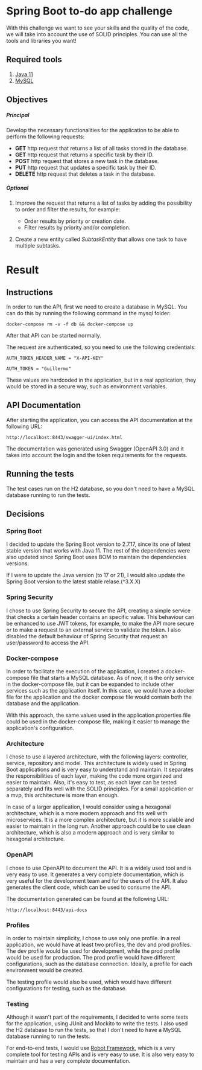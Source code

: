 # Spring Boot to-do app challenge

With this challenge we want to see your skills and the quality of the code, we will take into account the use of SOLID
principles. You can use all the tools and libraries you want!

## Required tools

1. [Java 11](https://adoptopenjdk.net/)
2. [MySQL](https://dev.mysql.com/downloads/mysql/)

## Objectives

##### Principal

Develop the necessary functionalities for the application to be able to perform the following requests:

- **GET** http request that returns a list of all tasks stored in the database.
- **GET** http request that returns a specific task by their ID.
- **POST** http request that stores a new task in the database.
- **PUT** http request that updates a specific task by their ID.
- **DELETE** http request that deletes a task in the database.

##### Optional

1. Improve the request that returns a list of tasks by adding the possibility to order and filter the results, for
   example:

    - Order results by priority or creation date.
    - Filter results by priority and/or completion.

2. Create a new entity called *SubtaskEntity* that allows one task to have multiple subtasks.

# Result

## Instructions

In order to run the API, first we need to create a database in MySQL. You can do this by running the following command
in the mysql folder:

```docker-compose rm -v -f db && docker-compose up```

After that API can be started normally.

The request are authenticated, so you need to use the following credentials:

```AUTH_TOKEN_HEADER_NAME = "X-API-KEY"```

```AUTH_TOKEN = "Guillermo"```

These values are hardcoded in the application, but in a real application, they would be stored in a secure way, such as
environment variables.

## API Documentation

After starting the application, you can access the API documentation at the following URL:

```http://localhost:8443/swagger-ui/index.html```

The documentation was generated using Swagger (OpenAPI 3.0) and it takes into account the login and the token
requirements for the requests.

## Running the tests

The test cases run on the H2 database, so you don't need to have a MySQL database running to run the tests.

## Decisions

### Spring Boot

I decided to update the Spring Boot version to 2.7.17, since its one of latest stable version that works with Java 11.
The rest of the dependencies were also updated since Spring Boot uses BOM to maintain the dependencies versions.

If I were to update the Java version (to 17 or 21), I would also update the Spring Boot version to the latest stable
relase.(^3.X.X)

### Spring Security

I chose to use Spring Security to secure the API, creating a simple service that checks a certain header contains an
specific value. This behaviour can be enhanced to use JWT tokens, for example, to make the API more secure or to make a
request to an external service to validate the token. I also disabled the default behaviour of Spring Security that
request an user/password to access the API.

### Docker-compose

In order to facilitate the execution of the application, I created a docker-compose file that starts a MySQL database.
As of now, it is the only service in the docker-compose file, but it can be expanded to include other services such as
the application itself. In this case, we would have a docker file for the application and the docker compose file would
contain both the database and the application.

With this approach, the same values used in the application.properties file
could be used in the docker-compose file, making it easier to manage the application's configuration.

### Architecture

I chose to use a layered architecture, with the following layers: controller, service, repository and model. This
architecture is widely used in Spring Boot applications and is very easy to understand and maintain. It separates the
responsibilities of each layer, making the code more organized and easier to maintain. Also, it's easy to test, as each
layer can be tested separately and fits well with the SOLID principles. For a small application or a mvp,
this architecture is more than enough.

In case of a larger application, I would consider using a hexagonal architecture, which is a more modern approach and
fits well with microservices. It is a more complex architecture, but it is more scalable and easier to maintain in the
long run. Another approach could be to use clean architecture, which is also a modern approach and is very similar to
hexagonal architecture.

### OpenAPI

I chose to use OpenAPI to document the API. It is a widely used tool and is very easy to use. It generates a very
complete documentation, which is very useful for the development team and for the users of the API. It also generates
the client code, which can be used to consume the API.

The documentation generated can be found at the following URL:

```http://localhost:8443/api-docs```

### Profiles

In order to maintain simplicity, I chose to use only one profile. In a real application, we would have
at least two profiles, the dev and prod profiles. The dev profile would be used for development, while the prod profile
would be used for production. The prod profile would have different configurations, such as the database connection.
Ideally, a profile for each environment would be created.

The testing profile would also be used, which would have different configurations for testing, such as the database.

### Testing

Although it wasn't part of the requirements, I decided to write some tests for the application, using
JUnit and Mockito to write the tests. I also used the H2 database to run the tests, so that I don't need to have a MySQL
database running to run the tests.

For end-to-end tests, I would use [Robot Framework](https://robotframework.org/), which is a very complete tool for
testing APIs and is very easy to use. It is also very easy to maintain and has a very complete documentation. 